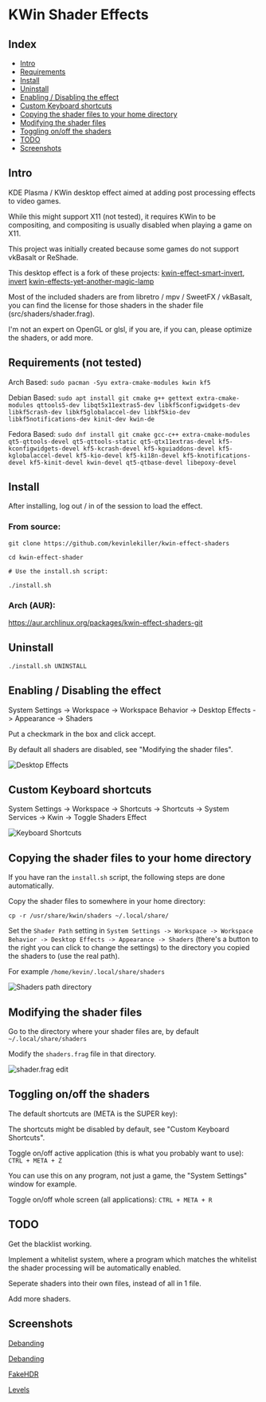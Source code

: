 # KWin Shader Effects
## Index
- [Intro](#intro)
- [Requirements](#requirements-not-tested)
- [Install](#install)
- [Uninstall](#uninstall)
- [Enabling / Disabling the effect](#enabling--disabling-the-effect)
- [Custom Keyboard shortcuts](#custom-keyboard-shortcuts)
- [Copying the shader files to your home directory](#copying-the-shader-files-to-your-home-directory)
- [Modifying the shader files](#modifying-the-shader-files)
- [Toggling on/off the shaders](#toggling-onoff-the-shaders)
- [TODO](#todo)
- [Screenshots](#screenshots)

## Intro
KDE Plasma / KWin desktop effect aimed at adding post processing effects to video games.

While this might support X11 (not tested), it requires KWin to be compositing, and compositing is usually disabled when playing a game on X11.

This project was initially created because some games do not support vkBasalt or ReShade.

This desktop effect is a fork of these projects: [kwin-effect-smart-invert](https://github.com/natask/kwin-effect-smart-invert), [invert](https://github.com/KDE/kwin/tree/master/src/effects/invert) [kwin-effects-yet-another-magic-lamp](https://github.com/zzag/kwin-effects-yet-another-magic-lamp)

Most of the included shaders are from libretro / mpv / SweetFX / vkBasalt, you can find the license for those shaders in the shader file (src/shaders/shader.frag).

I'm not an expert on OpenGL or glsl, if you are, if you can, please optimize the shaders, or add more.

## Requirements (not tested)
Arch Based: `sudo pacman -Syu extra-cmake-modules kwin kf5`

Debian Based: `sudo apt install git cmake g++ gettext extra-cmake-modules qttools5-dev libqt5x11extras5-dev libkf5configwidgets-dev libkf5crash-dev libkf5globalaccel-dev libkf5kio-dev libkf5notifications-dev kinit-dev kwin-de`

Fedora Based: `sudo dnf install git cmake gcc-c++ extra-cmake-modules qt5-qttools-devel qt5-qttools-static qt5-qtx11extras-devel kf5-kconfigwidgets-devel kf5-kcrash-devel kf5-kguiaddons-devel kf5-kglobalaccel-devel kf5-kio-devel kf5-ki18n-devel kf5-knotifications-devel kf5-kinit-devel kwin-devel qt5-qtbase-devel libepoxy-devel`

## Install

After installing, log out / in of the session to load the effect.

### From source:

`git clone https://github.com/kevinlekiller/kwin-effect-shaders`

`cd kwin-effect-shader`

`# Use the install.sh script:`

`./install.sh`

### Arch (AUR):

https://aur.archlinux.org/packages/kwin-effect-shaders-git

## Uninstall

`./install.sh UNINSTALL`

## Enabling / Disabling the effect

System Settings -> Workspace -> Workspace Behavior -> Desktop Effects -> Appearance -> Shaders

Put a checkmark in the box and click accept.

By default all shaders are disabled, see "Modifying the shader files".

![Desktop Effects](https://github.com/kevinlekiller/kwin-effect-shaders/raw/main/images/settings1.png)

## Custom Keyboard shortcuts

System Settings -> Workspace -> Shortcuts -> Shortcuts -> System Services -> Kwin -> Toggle Shaders Effect

![Keyboard Shortcuts](https://github.com/kevinlekiller/kwin-effect-shaders/raw/main/images/shortcuts.png)

## Copying the shader files to your home directory

If you have ran the `install.sh` script, the following steps are done automatically.

Copy the shader files to somewhere in your home directory:

`cp -r /usr/share/kwin/shaders ~/.local/share/`

Set the `Shader Path` setting in `System Settings -> Workspace -> Workspace Behavior -> Desktop Effects -> Appearance -> Shaders` (there's a button to the right you can click to change the settings) to the directory you copied the shaders to (use the real path).

For example `/home/kevin/.local/share/shaders`

![Shaders path directory](https://github.com/kevinlekiller/kwin-effect-shaders/raw/main/images/settings2.png)

## Modifying the shader files

Go to the directory where your shader files are, by default `~/.local/share/shaders`

Modify the `shaders.frag` file in that directory.

![shader.frag edit](https://github.com/kevinlekiller/kwin-effect-shaders/raw/main/images/shader_file.png)

## Toggling on/off the shaders

The default shortcuts are (META is the SUPER key):

The shortcuts might be disabled by default, see "Custom Keyboard Shortcuts".

Toggle on/off active application (this is what you probably want to use): `CTRL + META + Z`

You can use this on any program, not just a game, the "System Settings" window for example.

Toggle on/off whole screen (all applications): `CTRL + META + R`

## TODO

Get the blacklist working.

Implement a whitelist system, where a program which matches the whitelist the shader processing will be automatically enabled.

Seperate shaders into their own files, instead of all in 1 file.

Add more shaders.

## Screenshots

[Debanding](https://cdn.knightlab.com/libs/juxtapose/latest/embed/index.html?uid=ae7aca12-941d-11ec-a554-13fc6baea232)

[Debanding](https://cdn.knightlab.com/libs/juxtapose/latest/embed/index.html?uid=ff817972-92b2-11ec-a554-13fc6baea232)

[FakeHDR](https://cdn.knightlab.com/libs/juxtapose/latest/embed/index.html?uid=07c3c256-92b4-11ec-a554-13fc6baea232)

[Levels](https://cdn.knightlab.com/libs/juxtapose/latest/embed/index.html?uid=5fb083ae-92b5-11ec-a554-13fc6baea232)
